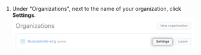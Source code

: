 1. Under "Organizations", next to the name of your organization, click **Settings**.
  ![Screenshot of an organization next to the "Settings" button](/assets/images/help/organizations/list-of-organizations.png)
